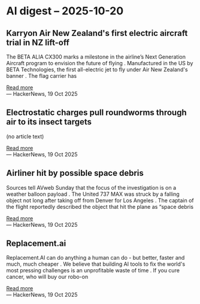 # AI digest – 2025-10-20

## Karryon Air New Zealand's first electric aircraft trial in NZ lift-off

The BETA ALIA CX300 marks a milestone in the airline’s Next Generation Aircraft program to envision the future of flying . Manufactured in the US by BETA Technologies, the first all-electric jet to fly under Air New Zealand's banner . The flag carrier has

[Read more](https://karryon.com.au/industry-news/airline/air-new-zealand-electric-jet/)  
— HackerNews, 19 Oct 2025

## Electrostatic charges pull roundworms through air to its insect targets

(no article text)

[Read more](https://www.science.org/content/article/bull-s-eye-static-electricity-pulls-worm-through-air-its-insect-victim)  
— HackerNews, 19 Oct 2025

## Airliner hit by possible space debris

Sources tell AVweb Sunday that the focus of the investigation is on a weather balloon payload . The United 737 MAX was struck by a falling object not long after taking off from Denver for Los Angeles . The captain of the flight reportedly described the object that hit the plane as “space debris

[Read more](https://avbrief.com/united-max-hit-by-falling-object-at-36000-feet/)  
— HackerNews, 19 Oct 2025

## Replacement.ai

Replacement.AI can do anything a human can do - but better, faster and much, much cheaper . We believe that building AI tools to fix the world's most pressing challenges is an unprofitable waste of time . If you cure cancer, who will buy our robo-on

[Read more](https://replacement.ai)  
— HackerNews, 19 Oct 2025

